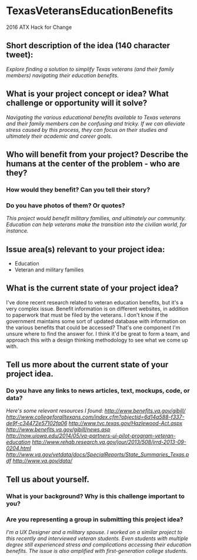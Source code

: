 # TexasVeteransEducationBenefits
2016 ATX Hack for Change
## Short description of the idea (140 character tweet):

_Explore finding a solution to simplify Texas veterans (and their family members) navigating their education benefits._

## What is your project concept or idea? What challenge or opportunity will it solve?

_Navigating the various educational benefits available to Texas veterans and their family members can be confusing and tricky. If we can alleviate stress caused by this process, they can focus on their studies and ultimately their academic and career goals._

## Who will benefit from your project? Describe the humans at the center of the problem - who are they? 
### How would they benefit? Can you tell their story?
### Do you have photos of them? Or quotes?

_This project would benefit military families, and ultimately our community. Education can help veterans make the transition into the civilian world, for instance._

## Issue area(s) relevant to your project idea:


- Education
- Veteran and military families

## What is the current state of your project idea?

I've done recent research related to veteran education benefits, but it's a very complex issue. Benefit information is on different websites, in addition to paperwork that must be filed by the veterans. I don't know if the government maintains some sort of updated database with information on the various benefits that could be accessed? That's one component I'm unsure where to find the answer for. I think it'd be great to form a team, and approach this with a design thinking methodology to see what we come up with. 

## Tell us more about the current state of your project idea.
### Do you have any links to news articles, text, mockups, code, or data?

_Here's some relevant resources I found:
http://www.benefits.va.gov/gibill/
http://www.collegeforalltexans.com/index.cfm?objectid=6d14a588-f337-de9f-c34472e57102fa06
http://www.tvc.texas.gov/Hazlewood-Act.aspx
http://www.benefits.va.gov/gibill/news.asp
http://now.uiowa.edu/2014/05/va-partners-ui-pilot-program-veteran-education
http://www.rehab.research.va.gov/jour/2013/508/jrrd-2013-09-0204.html
http://www.va.gov/vetdata/docs/SpecialReports/State_Summaries_Texas.pdf
http://www.va.gov/data/_

## Tell us about yourself. 
### What is your background? Why is this challenge important to you? 
### Are you representing a group in submitting this project idea? 

_I'm a UX Designer and a military spouse. I worked on a similar project to this recently and interviewed veteran students. Even students with multiple degree still experienced stress and complications accessing their education benefits. The issue is also amplified with first-generation college students._
